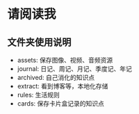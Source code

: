 # 请阅读我

## 文件夹使用说明

- assets: 保存图像、视频、音频资源
- journal: 日记、周记、月记、季度记、年记
- archived: 自己消化的知识点
- extract: 看到博客等，本地化存储
- rules: 生活规则
- cards: 保存卡片盒记录的知识点
